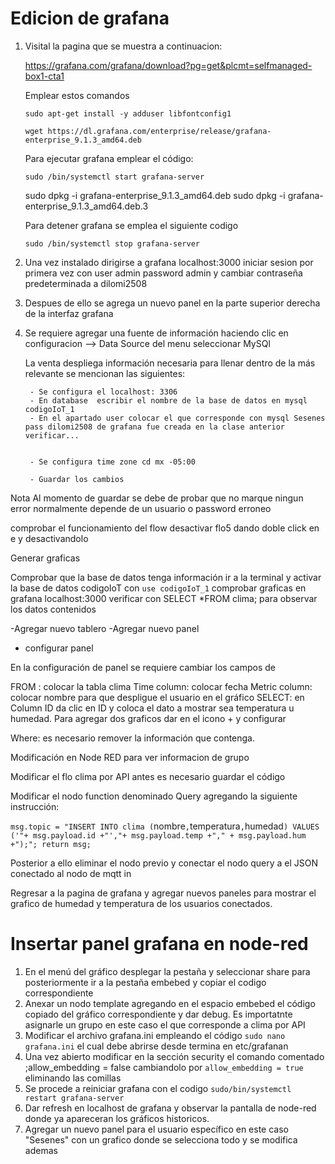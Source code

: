 # Edicion de grafana 

1. Visital la pagina que se muestra a continuacion:


    https://grafana.com/grafana/download?pg=get&plcmt=selfmanaged-box1-cta1


    Emplear estos comandos

    `sudo apt-get install -y adduser libfontconfig1`

    `wget https://dl.grafana.com/enterprise/release/grafana-enterprise_9.1.3_amd64.deb`

    Para ejecutar grafana emplear el código: 

    `sudo /bin/systemctl start grafana-server`

    sudo dpkg -i grafana-enterprise_9.1.3_amd64.deb
    sudo dpkg -i grafana-enterprise_9.1.3_amd64.deb.3


    Para detener grafana se emplea el siguiente codigo

    `sudo /bin/systemctl stop grafana-server`


2. Una vez instalado dirigirse a grafana localhost:3000 iniciar sesion por primera vez con user admin password admin y cambiar contraseña predeterminada a dilomi2508


3. Despues de ello  se agrega un nuevo panel  en la parte superior derecha de la interfaz grafana


4. Se requiere agregar una fuente de información haciendo clic en configuracion --> Data Source 
del menu seleccionar MySQl

    La venta despliega información necesaria para llenar dentro de la más relevante se mencionan las siguientes:

        - Se configura el localhost: 3306
        - En database  escribir el nombre de la base de datos en mysql codigoIoT_1
        - En el apartado user colocar el que corresponde con mysql Sesenes pass dilomi2508 de grafana fue creada en la clase anterior verificar...


        - Se configura time zone cd mx -05:00

        - Guardar los cambios 



Nota Al momento de guardar se debe de probar  que no marque ningun error normalmente depende de un usuario o password erroneo 

comprobar el funcionamiento del flow desactivar flo5 dando doble click en e y desactivandolo 


Generar graficas

Comprobar que la base de datos tenga información 
ir a la terminal y activar la base de datos codigoIoT con `use codigoIoT_1`
comprobar graficas en grafana localhost:3000
verificar con SELECT *FROM clima; para observar los datos contenidos 

-Agregar nuevo tablero 
-Agregar nuevo panel 
- configurar panel 

En la configuración de panel se requiere cambiar los campos de 

FROM : colocar la tabla clima
Time column: colocar fecha 
Metric column: colocar nombre para que despligue el usuario en el gráfico 
SELECT: en Column ID da clic en ID y coloca el dato a mostrar sea temperatura u humedad. Para agregar dos graficos dar en el icono + y  configurar 

Where: es necesario remover la información que contenga. 

Modificación en Node RED para ver informacion de grupo 

Modificar el flo clima por API antes es necesario guardar el código

Modificar el nodo function  denominado Query agregando la siguiente instrucción:

`msg.topic = "INSERT INTO clima (`nombre`,`temperatura`,`humedad`) VALUES ('"+ msg.payload.id +"',"+ msg.payload.temp +"," + msg.payload.hum +");";
return msg;`


Posterior a ello eliminar el nodo previo y conectar el nodo query a el JSON conectado al nodo de mqtt in


Regresar a la pagina de grafana y agregar nuevos paneles para mostrar el grafico de humedad y temperatura de los usuarios conectados. 


# Insertar panel grafana en node-red


1. En el menú del gráfico desplegar la pestaña y seleccionar share para posteriormente ir a la pestaña embebed y copiar el codigo correspondiente 
2. Anexar un  nodo template agregando en el espacio embebed el código copiado del gráfico correspondiente y dar debug. Es importatnte asignarle un grupo en este caso el que corresponde a clima por API 
3. Modificar el archivo grafana.ini empleando el código `sudo nano grafana.ini` el cual debe abrirse desde termina en etc/grafanan
4. Una vez abierto modificar en la sección security el comando  comentado ;allow_embedding = false cambiandolo por `allow_embedding = true` eliminando las comillas 
4. Se procede a reiniciar grafana con el codigo `sudo/bin/systemctl restart grafana-server`
5. Dar refresh en localhost de grafana y observar la pantalla de node-red donde ya apareceran los gráficos historicos. 
6. Agregar un nuevo panel para el usuario específico en este caso "Sesenes" con un grafico donde se selecciona todo y se modifica ademas  



